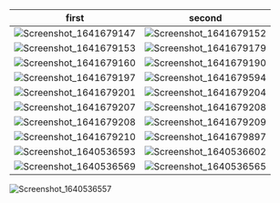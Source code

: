 first            |  second
:-------------------------:|:-------------------------:
![Screenshot_1641679147](https://user-images.githubusercontent.com/65075121/148661621-c73da690-0479-4286-a768-d6eb609b7f87.png)|![Screenshot_1641679152](https://user-images.githubusercontent.com/65075121/148661623-4937c124-2ced-4340-bda2-a67806758157.png)
![Screenshot_1641679153](https://user-images.githubusercontent.com/65075121/148661628-20cc98a1-9cc4-4ce9-a4e6-9de673161b90.png)|![Screenshot_1641679179](https://user-images.githubusercontent.com/65075121/148661631-884454d0-bd0e-481e-84df-2e885ed4eaf4.png)
![Screenshot_1641679160](https://user-images.githubusercontent.com/65075121/148661632-139b3115-37fe-4edf-b86b-f3c6603e1565.png)|![Screenshot_1641679190](https://user-images.githubusercontent.com/65075121/148661640-9915d5fb-cad5-4866-a04c-2fecf94fcc9f.png)
![Screenshot_1641679197](https://user-images.githubusercontent.com/65075121/148661645-e460a76f-51b6-46d1-ab6f-819cad859ae6.png)|![Screenshot_1641679594](https://user-images.githubusercontent.com/65075121/148661648-36751bf5-a20b-467e-9d04-e25998f5cffc.png)
![Screenshot_1641679201](https://user-images.githubusercontent.com/65075121/148661653-2d21b4c2-85ea-43e4-9467-5ae11f5bc62f.png)|![Screenshot_1641679204](https://user-images.githubusercontent.com/65075121/148661600-de34016f-28ad-4a46-9d1f-e97fa0011037.png)
![Screenshot_1641679207](https://user-images.githubusercontent.com/65075121/148661607-4bd78f77-c7bb-48ed-b1b0-98ab60204536.png)|![Screenshot_1641679208](https://user-images.githubusercontent.com/65075121/148661608-08bb1fa6-ec5e-48b0-ad06-fa11241cb5b2.png)
![Screenshot_1641679208](https://user-images.githubusercontent.com/65075121/148661610-d5af2a12-9fbc-4057-9951-b00cf3495cf5.png)|![Screenshot_1641679209](https://user-images.githubusercontent.com/65075121/148661612-cb7f78fe-41c0-45cb-b643-5b5e53497025.png)
![Screenshot_1641679210](https://user-images.githubusercontent.com/65075121/148661613-74ce0318-137f-48c5-a186-4f1ef6a733bc.png)|![Screenshot_1641679897](https://user-images.githubusercontent.com/65075121/148661661-588fb871-43e5-4575-a4fb-1e3af4b6a5a6.png)
![Screenshot_1640536593](https://user-images.githubusercontent.com/65075121/147414590-963f1b31-e169-4328-8921-1619da45e62a.png) |![Screenshot_1640536602](https://user-images.githubusercontent.com/65075121/147414591-e8c929fc-1642-411d-80d9-4efcacc28ac5.png)
![Screenshot_1640536569](https://user-images.githubusercontent.com/65075121/147414592-cc60ea32-b394-46d7-b323-58bc746f848a.png) |![Screenshot_1640536565](https://user-images.githubusercontent.com/65075121/147414601-9f3841e1-bedb-4aba-bc53-115fe6e55406.png)
![Screenshot_1640536557](https://user-images.githubusercontent.com/65075121/147414597-6def140e-e46a-4b0b-85a9-4b1e1bf98609.png)
